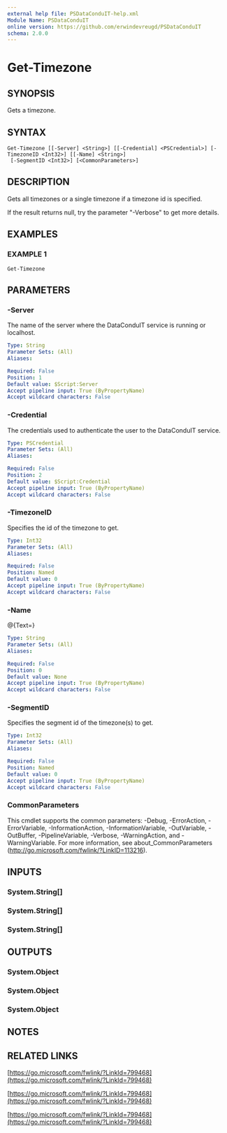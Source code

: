 ```yaml
---
external help file: PSDataConduIT-help.xml
Module Name: PSDataConduIT
online version: https://github.com/erwindevreugd/PSDataConduIT
schema: 2.0.0
---
```


# Get-Timezone

## SYNOPSIS
Gets a timezone.

## SYNTAX

```
Get-Timezone [[-Server] <String>] [[-Credential] <PSCredential>] [-TimezoneID <Int32>] [[-Name] <String>]
 [-SegmentID <Int32>] [<CommonParameters>]
```

## DESCRIPTION
Gets all timezones or a single timezone if a timezone id is specified.

If the result returns null, try the parameter "-Verbose" to get more details.

## EXAMPLES

### EXAMPLE 1
```
Get-Timezone
```

## PARAMETERS

### -Server
The name of the server where the DataConduIT service is running or localhost.

```yaml
Type: String
Parameter Sets: (All)
Aliases:

Required: False
Position: 1
Default value: $Script:Server
Accept pipeline input: True (ByPropertyName)
Accept wildcard characters: False
```

### -Credential
The credentials used to authenticate the user to the DataConduIT service.

```yaml
Type: PSCredential
Parameter Sets: (All)
Aliases:

Required: False
Position: 2
Default value: $Script:Credential
Accept pipeline input: True (ByPropertyName)
Accept wildcard characters: False
```

### -TimezoneID
Specifies the id of the timezone to get.

```yaml
Type: Int32
Parameter Sets: (All)
Aliases:

Required: False
Position: Named
Default value: 0
Accept pipeline input: True (ByPropertyName)
Accept wildcard characters: False
```

### -Name
@{Text=}

```yaml
Type: String
Parameter Sets: (All)
Aliases:

Required: False
Position: 0
Default value: None
Accept pipeline input: True (ByPropertyName)
Accept wildcard characters: False
```

### -SegmentID
Specifies the segment id of the timezone(s) to get.

```yaml
Type: Int32
Parameter Sets: (All)
Aliases:

Required: False
Position: Named
Default value: 0
Accept pipeline input: True (ByPropertyName)
Accept wildcard characters: False
```

### CommonParameters
This cmdlet supports the common parameters: -Debug, -ErrorAction, -ErrorVariable, -InformationAction, -InformationVariable, -OutVariable, -OutBuffer, -PipelineVariable, -Verbose, -WarningAction, and -WarningVariable.
For more information, see about_CommonParameters (http://go.microsoft.com/fwlink/?LinkID=113216).

## INPUTS

### System.String[]
### System.String[]
### System.String[]

## OUTPUTS

### System.Object
### System.Object
### System.Object
## NOTES

## RELATED LINKS

[https://go.microsoft.com/fwlink/?LinkId=799468](https://go.microsoft.com/fwlink/?LinkId=799468)

[https://go.microsoft.com/fwlink/?LinkId=799468](https://go.microsoft.com/fwlink/?LinkId=799468)

[https://go.microsoft.com/fwlink/?LinkId=799468](https://go.microsoft.com/fwlink/?LinkId=799468)

